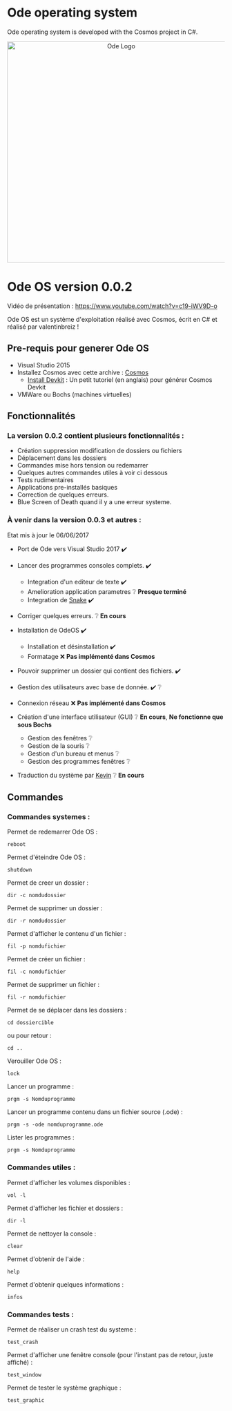 # Ode operating system
Ode operating system is developed with the Cosmos project in C#.

<p align="center">

<img src="https://image.noelshack.com/fichiers/2017/23/1496827575-odeos.png" width="512" title="Ode Logo">

</p>

# Ode OS version 0.0.2
Vidéo de présentation : https://www.youtube.com/watch?v=c19-iWV9D-o

Ode OS est un système d'exploitation réalisé avec Cosmos, écrit en C# et réalisé par valentinbreiz !

## Pre-requis pour generer Ode OS

* Visual Studio 2015
* Installez Cosmos avec cette archive : [Cosmos](https://github.com/jp2masa/cosmos/tree/Bugfixes)
  - [Install Devkit](https://github.com/CosmosOS/Cosmos/wiki/Devkit) : Un petit tutoriel (en anglais) pour générer Cosmos Devkit
* VMWare ou Bochs (machines virtuelles)


## Fonctionnalités
### La version 0.0.2 contient plusieurs fonctionnalités :
* Création suppression modification de dossiers ou fichiers
* Déplacement dans les dossiers
* Commandes mise hors tension ou redemarrer
* Quelques autres commandes utiles à voir ci dessous
* Tests rudimentaires
* Applications pre-installés basiques
* Correction de quelques erreurs.
* Blue Screen of Death quand il y a une erreur systeme.

### À venir dans la version 0.0.3 et autres :
Etat mis à jour le 06/06/2017

* Port de Ode vers Visual Studio 2017                             :heavy_check_mark:
* Lancer des programmes consoles complets.                        :heavy_check_mark:
  - Integration d'un editeur de texte                             :heavy_check_mark:
  - Amelioration application parametres                           :grey_question: **Presque terminé**
  - Integration de [Snake](https://github.com/bartashevich/Snake) :heavy_check_mark:

* Corriger quelques erreurs.                                      :grey_question: **En cours**
* Installation de OdeOS                                           :heavy_check_mark:
  - Installation et désinstallation                               :heavy_check_mark:
  - Formatage                                                     :x: **Pas implémenté dans Cosmos**
* Pouvoir supprimer un dossier qui contient des fichiers.         :heavy_check_mark:
* Gestion des utilisateurs avec base de donnée.                   :heavy_check_mark: :grey_question:
* Connexion réseau                                                :x: **Pas implémenté dans Cosmos**
* Création d'une interface utilisateur (GUI)                      :grey_question: **En cours**, **Ne fonctionne que sous Bochs**
  - Gestion des fenêtres                                          :grey_question:
  - Gestion de la souris                                          :grey_question:
  - Gestion d'un bureau et menus                                  :grey_question:
  - Gestion des programmes fenêtres                               :grey_question:
* Traduction du système par [Kevin](https://github.com/TheCool1James) :grey_question: **En cours**

## Commandes

### Commandes systemes :

Permet de redemarrer Ode OS :
```
reboot
```
Permet d'éteindre Ode OS :
```
shutdown
```
Permet de creer un dossier :
```
dir -c nomdudossier
```
Permet de supprimer un dossier :
```
dir -r nomdudossier
```
Permet d'afficher le contenu d'un fichier :
```
fil -p nomdufichier
```
Permet de créer un fichier :
```
fil -c nomdufichier
```
Permet de supprimer un fichier :
```
fil -r nomdufichier
```
Permet de se déplacer dans les dossiers :
```
cd dossiercible
```
ou pour retour :
```
cd ..
```
Verouiller Ode OS :
```
lock
```
Lancer un programme :
```
prgm -s Nomduprogramme
```
Lancer un programme contenu dans un fichier source (.ode) :
```
prgm -s -ode nomduprogramme.ode
```
Lister les programmes :
```
prgm -s Nomduprogramme
```
### Commandes utiles :

Permet d'afficher les volumes disponibles :
```
vol -l
```
Permet d'afficher les fichier et dossiers :
```
dir -l
```
Permet de nettoyer la console :
```
clear
```
Permet d'obtenir de l'aide :
```
help
```
Permet d'obtenir quelques informations :
```
infos
```

### Commandes tests :
Permet de réaliser un crash test du systeme :
```
test_crash
```
Permet d'afficher une fenêtre console (pour l'instant pas de retour, juste affiché) :
```
test_window
```
Permet de tester le système graphique :
```
test_graphic
```
